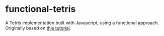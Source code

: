 # functional-tetris
A Tetris implementation built with Javascript, using a functional approach. Originally based on [this tutorial](https://www.youtube.com/watch?v=H2aW5V46khA).
